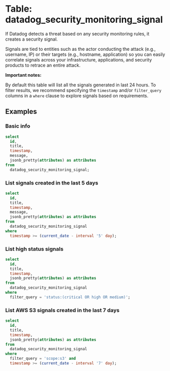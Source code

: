 # Table: datadog_security_monitoring_signal

If Datadog detects a threat based on any security monitoring rules, it creates a security signal.

Signals are tied to entities such as the actor conducting the attack (e.g., username, IP) or their targets (e.g., hostname, application) so you can easily correlate signals across your infrastructure, applications, and security products to retrace an entire attack.

**Important notes:**

By default this table will list all the signals generated in last 24 hours. To filter results, we recommend specifying the `timestamp` and/or `filter_query` columns in a `where` clause to explore signals based on requirements.

## Examples

### Basic info

```sql
select
  id,
  title,
  timestamp,
  message,
  jsonb_pretty(attributes) as attributes
from
  datadog_security_monitoring_signal;
```

### List signals created in the last 5 days

```sql
select
  id,
  title,
  timestamp,
  message,
  jsonb_pretty(attributes) as attributes
from
  datadog_security_monitoring_signal
where
  timestamp >= (current_date - interval '5' day);
```

### List high status signals

```sql
select
  id,
  title,
  timestamp,
  jsonb_pretty(attributes) as attributes
from
  datadog_security_monitoring_signal
where
  filter_query = 'status:(critical OR high OR medium)';
```

### List AWS S3 signals created in the last 7 days

```sql
select
  id,
  title,
  timestamp,
  jsonb_pretty(attributes) as attributes
from
  datadog_security_monitoring_signal
where
  filter_query = 'scope:s3' and
  timestamp >= (current_date - interval '7' day);
```
